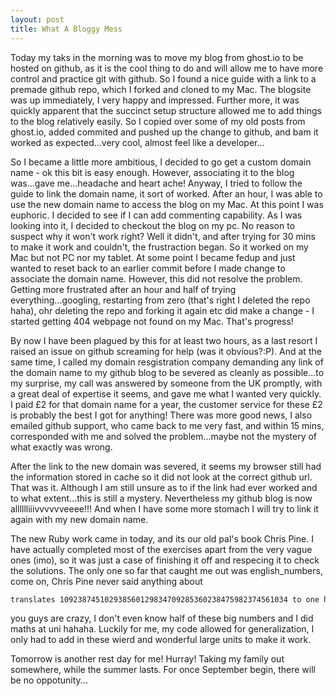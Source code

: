 ```yaml
---
layout: post
title: What A Bloggy Mess
---
```


Today my taks in the morning was to move my blog from ghost.io to be hosted on github, as it is the cool thing to do and will allow me to have more control and practice git with github.  So I found a nice guide with a link to a premade github repo, which I forked and cloned to my Mac.  The blogsite was up immediately, I very happy and impressed.  Further more, it was quickly apparent that the succinct setup structure allowed me to add things to the blog relatively easily.  So I copied over some of my old posts from ghost.io, added commited and pushed up the change to github, and bam it worked as expected...very cool, almost feel like a developer...

So I became a little more ambitious, I decided to go get a custom domain name - ok this bit is easy enough.  However, associating it to the blog was...gave me...headache and heart ache!  Anyway, I tried to follow the guide to link the domain name, it sort of worked.  After an hour, I was able to use the new domain name to access the blog on my Mac.  At this point I was euphoric.  I decided to see if I can add commenting capability.  As I was looking into it, I decided to checkout the blog on my pc.  No reason to suspect why it won't work right?  Well it didn't, and after trying for 30 mins to make it work and couldn't, the frustraction began.  So it worked on my Mac but not PC nor my tablet.  At some point I became fedup and just wanted to reset back to an earlier commit before I made change to associate the domain name. However, this did not resolve the problem.  Getting more frustrated after an hour and half of trying everything...googling, restarting from zero (that's right I deleted the repo haha), ohr deleting the repo and forking it again etc did make a change - I started getting 404 webpage not found on my Mac.  That's progress!  

By now I have been plagued by this for at least two hours, as a last resort I raised an issue on github screaming for help (was it obvious?:P).  And at the same time, I called my domain resgistration company demanding any link of the domain name to my github blog to be severed as cleanly as possible...to my surprise, my call was answered by someone from the UK promptly, with a great deal of expertise it seems, and gave me what I wanted very quickly.  I paid £2 for that domain name for a year, the customer service for these £2 is probably the best I got for anything!  There was more good news, I also emailed github support, who came back to me very fast, and within 15 mins, corresponded with me and solved the problem...maybe not the mystery of what exactly was wrong.  

After the link to the new domain was severed, it seems my browser still had the information stored in cache so it did not look at the correct github url.  That was it.  Although I am still unsure as to if the link had ever worked and to what extent...this is still a mystery.  Nevertheless my github blog is now alllllliiivvvvvveeee!!!  And when I have some more stomach I will try to link it again with my new domain name.  

The new Ruby work came in today, and its our old pal's book Chris Pine.  I have actually completed most of the exercises apart from the very vague ones (imo), so it was just a case of finishing it off and respecing it to check the solutions.  The only one so far that caught me out was english_numbers, come on, Chris Pine never said anything about

```sh
translates 109238745102938560129834709285360238475982374561034 to one hundred nine quindecillion two hundred thirty-eight quattuordecillion seven hundred forty-five tredecillion one hundred two duodecillion nine hundred thirty-eight undecillion five hundred sixty decillion one hundred twenty-nine nonillion eight hundred thirty-four octillion seven hundred nine septillion two hundred eighty-five sextillion three hundred sixty quintillion two hundred thirty-eight quadrillion four hundred seventy-five trillion nine hundred eighty-two billion three hundred seventy-four million five hundred sixty-one thousand thirty-four
```    
you guys are crazy, I don't even know half of these big numbers and I did maths at uni hahaha.  Luckily for me, my code allowed for generalization, I only had to add in these wierd and wonderful large units to make it work. 

Tomorrow is another rest day for me!  Hurray!  Taking my family out somewhere, while the summer lasts.  For once September begin, there will be no oppotunity... 
